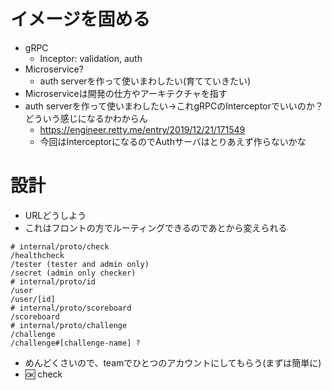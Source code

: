 # イメージを固める
- gRPC
  - Inceptor: validation, auth
- Microservice?
  - auth serverを作って使いまわしたい(育てていきたい)
- Microserviceは開発の仕方やアーキテクチャを指す
- auth serverを作って使いまわしたい→これgRPCのInterceptorでいいのか？どういう感じになるかわからん
  - https://engineer.retty.me/entry/2019/12/21/171549
  - 今回はInterceptorになるのでAuthサーバはとりあえず作らないかな


# 設計
- URLどうしよう
- これはフロントの方でルーティングできるのであとから変えられる
```
# internal/proto/check
/healthcheck
/tester (tester and admin only)
/secret (admin only checker)
# internal/proto/id
/user
/user/[id]
# internal/proto/scoreboard
/scoreboard
# internal/proto/challenge
/challenge
/challenge#[challenge-name] ?
```
- めんどくさいので、teamでひとつのアカウントにしてもらう(まずは簡単に)
- :ok: check
